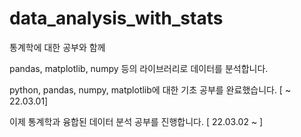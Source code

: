 # data_analysis_with_stats

통계학에 대한 공부와 함께

pandas, matplotlib, numpy 등의 라이브러리로 데이터를 분석합니다.

python, pandas, numpy, matplotlib에 대한 기초 공부를 완료했습니다. [ ~ 22.03.01]

이제 통계학과 융합된 데이터 분석 공부를 진행합니다. [ 22.03.02 ~ ] 
